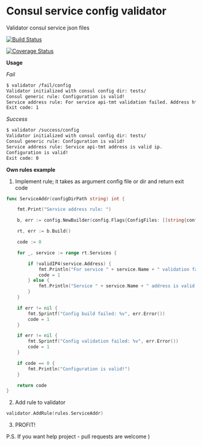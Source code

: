 # Consul service config validator
Validator consul service json files

[![Build Status](https://travis-ci.org/inhuman/consul-service-validator.svg?branch=master)](https://travis-ci.org/inhuman/consul-service-validator)


[![Coverage Status](https://coveralls.io/repos/github/inhuman/consul-service-validator/badge.svg?branch=master)](https://coveralls.io/github/inhuman/consul-service-validator?branch=master)


**Usage**

_Fail_
```bash
$ validator /fail/config
Validator initialized with consul config dir: tests/
Consul generic rule: Configuration is valid!
Service address rule: For service api-tmt validation failed. Address https://172.29.10.77 is incorrect.
Exit code: 1
```

_Success_
```bash
$ validator /success/config
Validator initialized with consul config dir: tests/
Consul generic rule: Configuration is valid!
Service address rule: Service api-tmt address is valid ip.
Configuration is valid!
Exit code: 0
```

**Own rules example**

1. Implement rule; it takes as argument config file or dir and return exit code 
```go
func ServiceAddr(configDirPath string) int {

	fmt.Print("Service address rule: ")

	b, err := config.NewBuilder(config.Flags{ConfigFiles: []string{configDirPath}})

	rt, err := b.Build()

	code := 0

	for _, service := range rt.Services {

		if !validIP4(service.Address) {
			fmt.Println("For service " + service.Name + " validation failed. Address " + service.Address + " is incorrect.")
			code = 1
		} else {
			fmt.Println("Service " + service.Name + " address is valid ip.")
		}
	}

	if err != nil {
		fmt.Sprintf("Config build failed: %v", err.Error())
		code = 1
	}

	if err != nil {
		fmt.Sprintf("Config validation failed: %v", err.Error())
		code = 1
	}

	if code == 0 {
		fmt.Println("Configuration is valid!")
	}

	return code
}
```

2. Add rule to validator
```go
validator.AddRule(rules.ServiceAddr)
``` 

3. PROFIT!

P.S. If you want help project - pull requests are welcome )
